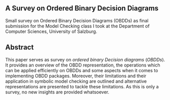 ## A Survey on Ordered Binary Decision Diagrams

Small survey on Ordered Binary Decision Diagrams (OBDDs) as final submission for the Model Checking class I took at the Department of Computer Sciences, University of Salzburg.

## Abstract

This paper serves as survey on *ordered binary Decision diagrams* (*OBDDs*). It provides an overview of the OBDD representation, the operations which can be applied efficiently on OBDDs and some aspects when it comes to implementing  OBDD packages. Moreover, their limitations and their application in symbolic model checking are outlined and alternative representations are presented to tackle these limitations. As this is only a survey, no new insights are provided whatsoever.
